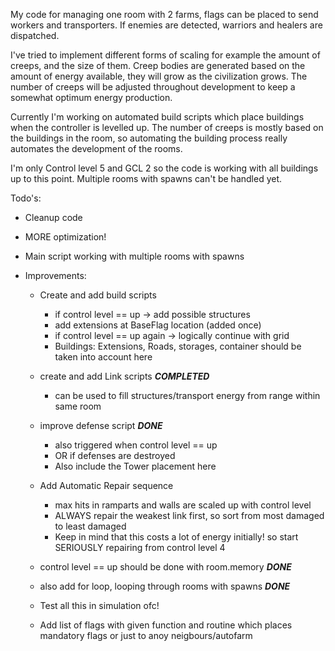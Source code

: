 My code for managing one room with 2 farms, flags can be placed to send workers and transporters. 
If enemies are detected, warriors and healers are dispatched.

I've tried to implement different forms of scaling for example the amount of creeps, and the size of them.
Creep bodies are generated based on the amount of energy available, they will grow as the civilization grows.
The number of creeps will be adjusted throughout development to keep a somewhat optimum energy production.

Currently I'm working on automated build scripts which place buildings when the controller is levelled up.
The number of creeps is mostly based on the buildings in the room, so automating the building process really automates the development of the rooms.

I'm only Control level 5 and GCL 2 so the code is working with all buildings up to this point. Multiple rooms with spawns can't be handled yet.

Todo's:

* Cleanup code
* MORE optimization!
* Main script working with multiple rooms with spawns 

* Improvements:
   -   Create and add build scripts
       * if control level == up -> add possible structures
       * add extensions at BaseFlag location (added once)
       * if control level == up again -> logically continue with grid
       * Buildings: Extensions, Roads, storages, container should be taken into account here

   -   create and add Link scripts ***COMPLETED***
       * can be used to fill structures/transport energy from range within same room

   -   improve defense script ***DONE***
       * also triggered when control level == up 
       * OR if defenses are destroyed
       * Also include the Tower placement here

   -   Add Automatic Repair sequence
       * max hits in ramparts and walls are scaled up with control level
       * ALWAYS repair the weakest link first, so sort from most damaged to least damaged
       * Keep in mind that this costs a lot of energy initially! so start SERIOUSLY repairing from control level 4       

   - control level == up should be done with room.memory ***DONE***

   - also add for loop, looping through rooms with spawns ***DONE***

   - Test all this in simulation ofc!

   - Add list of flags with given function and routine which places mandatory flags or just to anoy neigbours/autofarm
